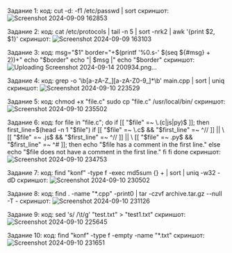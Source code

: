 Задание 1: 
код:
cut -d: -f1 /etc/passwd | sort
скриншот:
![Screenshot 2024-09-09 162853](https://github.com/user-attachments/assets/4650e7a5-41a1-45a9-9c1c-2e582cf4b4e3)

Задание 2: 
код:
cat /etc/protocols | tail -n 5 | sort -nrk2 | awk '{print $2, $1}'
скриншот:
![Screenshot 2024-09-09 163103](https://github.com/user-attachments/assets/828331c6-5642-4f0d-b69f-5675321caa1d)

Задание 3: 
код:
msg="$1"
border="+$(printf '%0.s-' $(seq ${#msg} + 2))+"
echo "$border"
echo "| $msg |"
echo "$border"
скриншот:
![Uploading Screenshot 2024-09-14 200934.png…]()


Задание 4: 
код:
grep -o '\b[a-zA-Z_][a-zA-Z0-9_]*\b' main.cpp | sort | uniq
скриншот:
![Screenshot 2024-09-10 223529](https://github.com/user-attachments/assets/18460c74-359e-4598-a87a-1bdda1589ff7)

Задание 5: 
код:
chmod +x "file.c"
sudo cp "file.c" /usr/local/bin/
скриншот:
![Screenshot 2024-09-10 235502](https://github.com/user-attachments/assets/d26a5b14-c8bc-48d7-962d-b2c83a6278c7)

Задание 6: 
код:
for file in "file.c"; do
  if [[ "$file" =~ \.(c|js|py)$ ]]; then
    first_line=$(head -n 1 "$file")
    if [[ "$file" =~ \.c$ && "$first_line" =~ ^// ]] || \
       [[ "$file" =~ \.js$ && "$first_line" =~ ^// ]] || \
       [[ "$file" =~ \.py$ && "$first_line" =~ ^# ]]; then
      echo "$file has a comment in the first line."
    else
      echo "$file does not have a comment in the first line."
    fi
  fi
done
скриншот:
![Screenshot 2024-09-10 234753](https://github.com/user-attachments/assets/0df55188-af06-450b-bb5e-cddcaa9e1d82)


Задание 7: 
код:
find "konf" -type f -exec md5sum {} + | sort | uniq -w32 -dD
скриншот:
![Screenshot 2024-09-10 230502](https://github.com/user-attachments/assets/c9fce292-a1c5-43fc-a36b-2fa9f61b74ae)


Задание 8: 
код:
find . -name "*.cpp" -print0 | tar -czvf archive.tar.gz --null -T -
скриншот:
![Screenshot 2024-09-10 231126](https://github.com/user-attachments/assets/8ee4b6f3-281d-43a9-8d8c-397d74501fa9)


Задание 9: 
код:
sed 's/    /\t/g' "test.txt" > "test1.txt"
скриншот:
![Screenshot 2024-09-10 225645](https://github.com/user-attachments/assets/dc98d721-f563-4210-8fff-ba723861a1e5)

Задание 10: 
код:
find "konf" -type f -empty -name "*.txt"
скриншот:
![Screenshot 2024-09-10 231651](https://github.com/user-attachments/assets/b412699f-6573-48ba-8087-983a2cd018a9)
